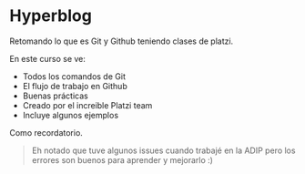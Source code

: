 # Hyperblog

Retomando lo que es Git y Github teniendo clases de platzi.

En este curso se ve:
* Todos los comandos de Git
* El flujo de trabajo en Github
* Buenas prácticas
* Creado por el increible Platzi team
* Incluye algunos ejemplos

Como recordatorio.
>Eh notado que tuve algunos issues cuando trabajé en la ADIP pero los errores son buenos para aprender y mejorarlo :)
